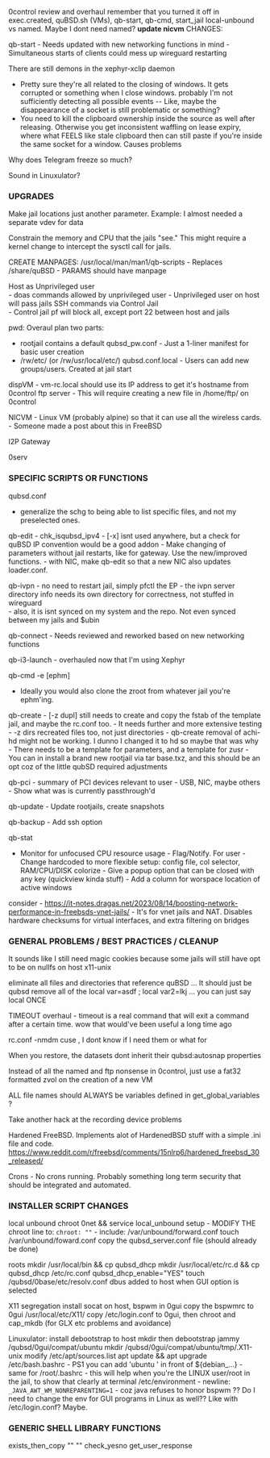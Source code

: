 

0control review and overhaul 
   remember that you turned it off in exec.created, quBSD.sh (VMs), qb-start, qb-cmd, start_jail
   local-unbound vs named. Maybe I dont need named?
	**update nicvm**
	CHANGES:

qb-start
	- Needs updated with new networking functions in mind
	- Simultaneous starts of clients could mess up wireguard restarting

There are still demons in the xephyr-xclip daemon
   - Pretty sure they're all related to the closing of windows. It gets corrupted or something when I close windows. probably I'm not sufficiently detecting all possible events -- Like, maybe the disappearance of a socket is still problematic or something?
   - You need to kill the clipboard ownership inside the source as well after releasing. Otherwise you get inconsistent waffling on lease expiry, where what FEELS like stale clipboard then can still paste if you're inside the same socket for a window. Causes problems

Why does Telegram freeze so much?

Sound in Linuxulator?



### UPGRADES

Make jail locations just another parameter. Example: I almost needed a separate vdev for data 

Constrain the memory and CPU that the jails "see." This might require a kernel change to intercept the sysctl call for jails.

CREATE MANPAGES:  /usr/local/man/man1/qb-scripts
	- Replaces /share/quBSD
	- PARAMS should have manpage

Host as Unprivileged user     
	- doas commands allowed by unprivileged user
	- Unprivileged user on host will pass jails SSH commands via Control Jail     
	- Control jail pf will block all, except port 22 between host and jails     

pwd: Overaul plan two parts:
   - rootjail contains a default qubsd_pw.conf - Just a 1-liner manifest for basic user creation 
   - /rw/etc/ (or /rw/usr/local/etc/) qubsd.conf.local - Users can add new groups/users. Created at jail start

dispVM
	- vm-rc.local should use its IP address to get it's hostname from 0control ftp server
		- This will require creating a new file in /home/ftp/<IPaddr> on 0control

NICVM - Linux VM (probably alpine) so that it can use all the wireless cards. 
     - Someone made a post about this in FreeBSD

I2P Gateway

0serv 


### SPECIFIC SCRIPTS OR FUNCTIONS

qubsd.conf
   - generalize the schg to being able to list specific files, and not my preselected ones.

qb-edit
	- chk_isqubsd_ipv4 - [-x] isnt used anywhere, but a check for quBSD IP convention would be a good addon 
	- Make changing of parameters without jail restarts, like for gateway. Use the new/improved functions.
	- with NIC, make qb-edit so that a new NIC also updates loader.conf.

qb-ivpn
	- no need to restart jail, simply pfctl the EP 
	- the ivpn server directory info needs its own directory for correctness, not stuffed in wireguard	
	- also, it is isnt synced on my system and the repo. Not even synced between my jails and $ubin

qb-connect
	- Needs reviewed and reworked based on new networking functions

qb-i3-launch - overhauled now that I'm using Xephyr

qb-cmd -e [ephm]
   - Ideally you would also clone the zroot from whatever jail you're ephm'ing. 

qb-create
	- [-z dupl] still needs to create and copy the fstab of the template jail, and maybe the rc.conf too. 
	- It needs further and more extensive testing 
	- -z dirs recreated files too, not just directories
	- qb-create removal of achi-hd might not be working. I dunno I changed it to hd so maybe that was why
	- There needs to be a template for parameters, and a template for zusr
	- You can in install a brand new rootjail via tar base.txz, and this should be an opt coz of the little qubSD required adjustments 

qb-pci
	- summary of PCI devices relevant to user
	- USB, NIC, maybe others
	- Show what was is currently passthrough'd

qb-update - Update rootjails, create snapshots

qb-backup - Add ssh option

qb-stat
   - Monitor for unfocused CPU resource usage - Flag/Notify. For user
	- Change hardcoded to more flexible setup: config file, col selector, RAM/CPU/DISK colorize
	- Give a popup option that can be closed with any key (quickview kinda stuff)
	- Add a column for worspace location of active windows

consider - https://it-notes.dragas.net/2023/08/14/boosting-network-performance-in-freebsds-vnet-jails/
	- It's for vnet jails and NAT. Disables hardware checksums for virtual interfaces, and extra filtering on bridges


### GENERAL PROBLEMS / BEST PRACTICES / CLEANUP

It sounds like I still need magic cookies because some jails will still have opt to be on nullfs on host x11-unix

eliminate all files and directories that reference quBSD ... It should just be qubsd
remove all of the local var=asdf ; local var2=lkj ... you can just say local ONCE

TIMEOUT overhaul - timeout is a real command that will exit a command after a certain time. wow that would've been useful a long time ago

rc.conf -nmdm cuse , I dont know if I need them or what for

When you restore, the datasets dont inherit their qubsd:autosnap properties

Instead of all the named and ftp nonsense in 0control, just use a fat32 formatted zvol on the creation of a new VM

ALL file names should ALWAYS be variables defined in get_global_variables ?

Take another hack at the recording device problems

Hardened FreeBSD. Implements alot of HardenedBSD stuff with a simple .ini file and code.
https://www.reddit.com/r/freebsd/comments/15nlrp6/hardened_freebsd_30_released/

Crons - No crons running. Probably something long term security that should be integrated and automated.


### INSTALLER SCRIPT CHANGES ###
local unbound
  chroot 0net && service local_unbound setup
    - MODIFY THE chroot line to:  `chroot: ""`
	 - include: /var/unbound/forward.conf
  touch /var/unbound/foward.conf
  copy the qubsd_server.conf file (should already be done)

roots
	mkdir /usr/local/bin && cp qubsd_dhcp
	mkdir /usr/local/etc/rc.d && cp qubsd_dhcp
	/etc/rc.conf qubsd_dhcp_enable="YES"
	touch /qubsd/0base/etc/resolv.conf
	dbus added to host when GUI option is selected 

X11 segregation
  install socat on host, bspwm in 0gui
  copy the bspwmrc to 0gui /usr/local/etc/X11/ 
  copy /etc/login.conf to 0gui, then chroot and cap_mkdb (for GLX etc problems and avoidance)

Linuxulator:
  install debootstrap to host
  mkdir then debootstrap jammy /qubsd/0gui/compat/ubuntu
  mkdir /qubsd/0gui/compat/ubuntu/tmp/.X11-unix
  modify /etc/apt/sources.list
  apt update && apt upgrade
  /etc/bash.bashrc - PS1 you can add 'ubuntu ' in front of ${debian_...}
    - same for /root/.bashrc
    - this will help when you're the LINUX user/root in the jail, to show that clearly at terminal
  /etc/environment - newline: `_JAVA_AWT_WM_NONREPARENTING=1`
    - coz java refuses to honor bspwm
  ?? Do I need to change the env for GUI programs in Linux as well?? Like with /etc/login.conf? Maybe.


### GENERIC SHELL LIBRARY FUNCTIONS
exists_then_copy "<file>" "<location>"
check_yesno
get_user_response


